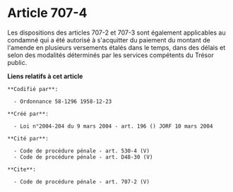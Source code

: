 # Article 707-4

Les dispositions des articles 707-2 et 707-3 sont également applicables au condamné qui a été autorisé à s'acquitter du
paiement du montant de l'amende en plusieurs versements étalés dans le temps, dans des délais et selon des modalités
déterminés par les services compétents du Trésor public.

**Liens relatifs à cet article**

	**Codifié par**:

	  - Ordonnance 58-1296 1958-12-23

	**Créé par**:

	  - Loi n°2004-204 du 9 mars 2004 - art. 196 () JORF 10 mars 2004

	**Cité par**:

	  - Code de procédure pénale - art. 530-4 (V)
	  - Code de procédure pénale - art. D48-30 (V)

	**Cite**:

	  - Code de procédure pénale - art. 707-2 (V)
